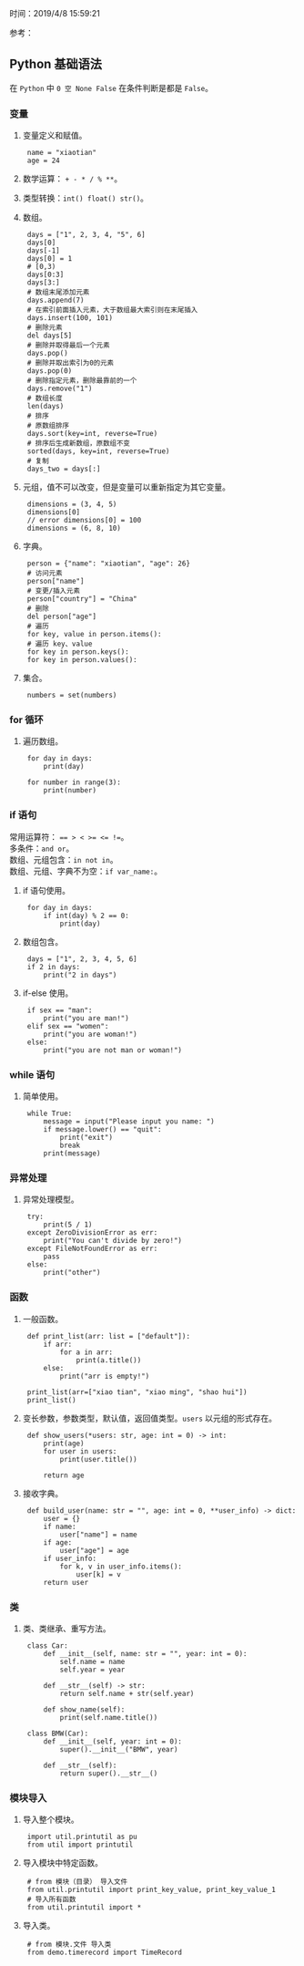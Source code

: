 时间：2019/4/8 15:59:21  

参考：

## Python 基础语法   

在 `Python` 中 `0 空 None False` 在条件判断是都是 `False`。

### 变量  

1. 变量定义和赋值。
   
		name = "xiaotian"
		age = 24

2. 数学运算： `+ - * / % **`。  

3. 类型转换：`int() float() str()`。  

4. 数组。

		days = ["1", 2, 3, 4, "5", 6]
		days[0]
		days[-1]
		days[0] = 1
		# [0,3)
		days[0:3]
		days[3:]
		# 数组末尾添加元素
		days.append(7)
		# 在索引前面插入元素，大于数组最大索引则在末尾插入
		days.insert(100, 101)
		# 删除元素
		del days[5]
		# 删除并取得最后一个元素
		days.pop()
		# 删除并取出索引为0的元素
		days.pop(0)
		# 删除指定元素，删除最靠前的一个
		days.remove("1")
		# 数组长度 
		len(days)
		# 排序
		# 原数组排序
		days.sort(key=int, reverse=True)
		# 排序后生成新数组，原数组不变
		sorted(days, key=int, reverse=True)
		# 复制
		days_two = days[:]
5. 元组，值不可以改变，但是变量可以重新指定为其它变量。
	
		dimensions = (3, 4, 5)
		dimensions[0]
		// error dimensions[0] = 100
		dimensions = (6, 8, 10)
6. 字典。

		person = {"name": "xiaotian", "age": 26}
		# 访问元素
		person["name"]
		# 变更/插入元素
		person["country"] = "China"
		# 删除
		del person["age"]
		# 遍历
		for key, value in person.items():
		# 遍历 key、value
		for key in person.keys():
		for key in person.values():
7. 集合。

		numbers = set(numbers)

### for 循环  

1. 遍历数组。

		for day in days:
		    print(day)

		for number in range(3):
    		print(number)

### if 语句 

常用运算符： `== > < >= <= !=`。  
多条件：`and or`。  
数组、元组包含：`in not in`。  
数组、元组、字典不为空：`if var_name:`。
 
1. if 语句使用。

		for day in days:
		    if int(day) % 2 == 0:
		        print(day)
2. 数组包含。

		days = ["1", 2, 3, 4, 5, 6]
		if 2 in days:
		    print("2 in days")
3. if-else 使用。

		if sex == "man":
		    print("you are man!")
		elif sex == "women":
		    print("you are woman!")
		else:
		    print("you are not man or woman!")

### while 语句

1. 简单使用。

		while True:
		    message = input("Please input you name: ")
		    if message.lower() == "quit":
		        print("exit")
		        break
		    print(message)

### 异常处理  

1. 异常处理模型。

		try:
		    print(5 / 1)
		except ZeroDivisionError as err:
		    print("You can't divide by zero!")
		except FileNotFoundError as err:
    		pass
		else:
		    print("other")
### 函数 

1. 一般函数。

		def print_list(arr: list = ["default"]):
		    if arr:
		        for a in arr:
		            print(a.title())
		    else:
		        print("arr is empty!")

		print_list(arr=["xiao tian", "xiao ming", "shao hui"])
		print_list()

2. 变长参数，参数类型，默认值，返回值类型。`users` 以元组的形式存在。

		def show_users(*users: str, age: int = 0) -> int:
		    print(age)
		    for user in users:
		        print(user.title())
		
		    return age
3. 接收字典。

		def build_user(name: str = "", age: int = 0, **user_info) -> dict:
		    user = {}
		    if name:
		        user["name"] = name
		    if age:
		        user["age"] = age
		    if user_info:
		        for k, v in user_info.items():
		            user[k] = v
		    return user

### 类 

1. 类、类继承、重写方法。

		class Car:
		    def __init__(self, name: str = "", year: int = 0):
		        self.name = name
		        self.year = year
		
		    def __str__(self) -> str:
		        return self.name + str(self.year)
		
		    def show_name(self):
		        print(self.name.title())
		
		class BMW(Car):
		    def __init__(self, year: int = 0):
		        super().__init__("BMW", year)
		
		    def __str__(self):
		        return super().__str__()
### 模块导入 

1. 导入整个模块。

		import util.printutil as pu
		from util import printutil

2. 导入模块中特定函数。
		
		# from 模块（目录） 导入文件 
		from util.printutil import print_key_value, print_key_value_1
		# 导入所有函数
		from util.printutil import *
3. 导入类。

		# from 模块.文件 导入类
		from demo.timerecord import TimeRecord
